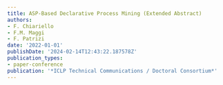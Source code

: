 ```yaml
---
title: ASP-Based Declarative Process Mining (Extended Abstract)
authors:
- F. Chiariello
- F.M. Maggi
- F. Patrizi
date: '2022-01-01'
publishDate: '2024-02-14T12:43:22.187578Z'
publication_types:
- paper-conference
publication: '*ICLP Technical Communications / Doctoral Consortium*'
---
```

